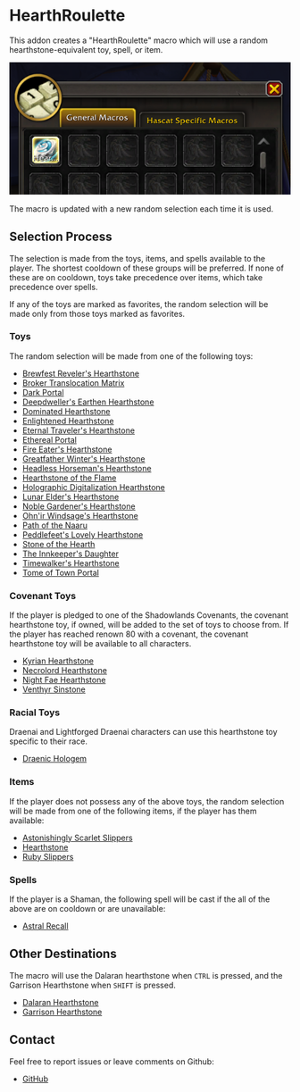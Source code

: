# HearthRoulette

This addon creates a "HearthRoulette" macro which will use a random
hearthstone-equivalent toy, spell, or item.

![Macros Window](/assets/MacrosWindow.png)

The macro is updated with a new random selection each time it is used.

## Selection Process

The selection is made from the toys, items, and spells available to the player.
The shortest cooldown of these groups will be preferred. If none of these are on
cooldown, toys take precedence over items, which take precedence over spells.

If any of the toys are marked as favorites, the random selection will be
made only from those toys marked as favorites.

### Toys

The random selection will be made from one of the following toys:

- [Brewfest Reveler's Hearthstone](https://www.wowhead.com/item=166747/brewfest-revelers-hearthstone)
- [Broker Translocation Matrix](https://www.wowhead.com/item=190237/broker-translocation-matrix)
- [Dark Portal](https://www.wowhead.com/item=93672/dark-portal)
- [Deepdweller's Earthen Hearthstone](https://www.wowhead.com/item=208704/deepdwellers-earthen-hearthstone)
- [Dominated Hearthstone](https://www.wowhead.com/item=188952/dominated-hearthstone)
- [Enlightened Hearthstone](https://www.wowhead.com/item=190196/enlightened-hearthstone)
- [Eternal Traveler's Hearthstone](https://www.wowhead.com/item=172179/eternal-travelers-hearthstone)
- [Ethereal Portal](https://www.wowhead.com/item=54452/ethereal-portal)
- [Fire Eater's Hearthstone](https://www.wowhead.com/item=166746/fire-eaters-hearthstone)
- [Greatfather Winter's Hearthstone](https://www.wowhead.com/item=162973/greatfather-winters-hearthstone)
- [Headless Horseman's Hearthstone](https://www.wowhead.com/item=163045/headless-horsemans-hearthstone)
- [Hearthstone of the Flame](https://www.wowhead.com/item=209035/hearthstone-of-the-flame)
- [Holographic Digitalization Hearthstone](https://www.wowhead.com/item=168907/holographic-digitalization-hearthstone)
- [Lunar Elder's Hearthstone](https://www.wowhead.com/item=165669/lunar-elders-hearthstone)
- [Noble Gardener's Hearthstone](https://www.wowhead.com/item=165802/noble-gardeners-hearthstone)
- [Ohn'ir Windsage's Hearthstone](https://www.wowhead.com/item=200630/ohnir-windsages-hearthstone)
- [Path of the Naaru](https://www.wowhead.com/item=206195/path-of-the-naaru)
- [Peddlefeet's Lovely Hearthstone](https://www.wowhead.com/item=165670/peddlefeets-lovely-hearthstone)
- [Stone of the Hearth](https://www.wowhead.com/item=212337/stone-of-the-hearth)
- [The Innkeeper's Daughter](https://www.wowhead.com/item=64488/the-innkeepers-daughter)
- [Timewalker's Hearthstone](https://www.wowhead.com/item=193588/timewalkers-hearthstone)
- [Tome of Town Portal](https://www.wowhead.com/item=142542/tome-of-town-portal)

### Covenant Toys

If the player is pledged to one of the Shadowlands Covenants, the covenant
hearthstone toy, if owned, will be added to the set of toys to choose from. If
the player has reached renown 80 with a covenant, the covenant hearthstone toy
will be available to all characters.

- [Kyrian Hearthstone](https://www.wowhead.com/item=184353/kyrian-hearthstone)
- [Necrolord Hearthstone](https://www.wowhead.com/item=182773/necrolord-hearthstone)
- [Night Fae Hearthstone](https://www.wowhead.com/item=180290/night-fae-hearthstone)
- [Venthyr Sinstone](https://www.wowhead.com/item=183716/venthyr-sinstone-wip)

### Racial Toys

Draenai and Lightforged Draenai characters can use this hearthstone toy specific
to their race.

- [Draenic Hologem](https://www.wowhead.com/item=210455/draenic-hologem)

### Items

If the player does not possess any of the above toys, the random selection will
be made from one of the following items, if the player has them available:

- [Astonishingly Scarlet Slippers](https://www.wowhead.com/item=142298/astonishingly-scarlet-slippers)
- [Hearthstone](https://www.wowhead.com/item=6948/hearthstone)
- [Ruby Slippers](https://www.wowhead.com/item=28585/ruby-slippers)

### Spells

If the player is a Shaman, the following spell will be cast if the all of the
above are on cooldown or are unavailable:

- [Astral Recall](https://www.wowhead.com/spell=556/astral-recall)

## Other Destinations

The macro will use the Dalaran hearthstone when `CTRL` is
pressed, and the Garrison Hearthstone when `SHIFT` is pressed.

- [Dalaran Hearthstone](https://www.wowhead.com/item=140192/dalaran-hearthstone)
- [Garrison Hearthstone](https://www.wowhead.com/item=110560/garrison-hearthstone)

## Contact

Feel free to report issues or leave comments on Github:

- [GitHub](https://github.com/hascat/HearthRoulette)
